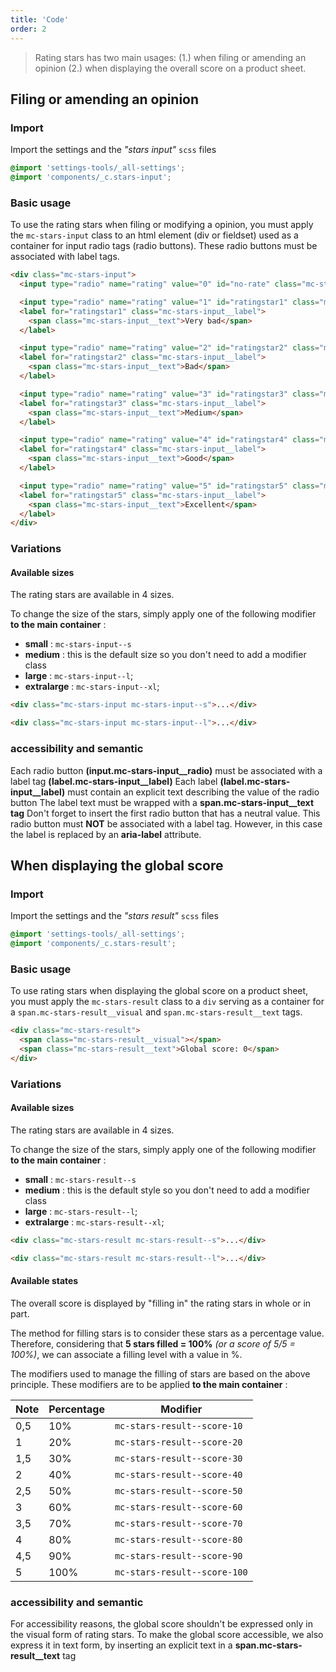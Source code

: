 ```yaml
---
title: 'Code'
order: 2
---
```


> Rating stars has two main usages: (1.) when filing or amending an opinion (2.) when displaying the overall score on a product sheet.

## Filing or amending an opinion

### Import

Import the settings and the _"stars input"_ `scss` files

```css
@import 'settings-tools/_all-settings';
@import 'components/_c.stars-input';
```

### Basic usage

To use the rating stars when filing or modifying a opinion, you must apply the `mc-stars-input` class to an html element (div or fieldset) used as a container for input radio tags (radio buttons). These radio buttons must be associated with label tags.

```html
<div class="mc-stars-input">
  <input type="radio" name="rating" value="0" id="no-rate" class="mc-stars-input__radio" checked aria-label="No opinion given" />

  <input type="radio" name="rating" value="1" id="ratingstar1" class="mc-stars-input__radio" />
  <label for="ratingstar1" class="mc-stars-input__label">
    <span class="mc-stars-input__text">Very bad</span>
  </label>

  <input type="radio" name="rating" value="2" id="ratingstar2" class="mc-stars-input__radio" />
  <label for="ratingstar2" class="mc-stars-input__label">
    <span class="mc-stars-input__text">Bad</span>
  </label>

  <input type="radio" name="rating" value="3" id="ratingstar3" class="mc-stars-input__radio" />
  <label for="ratingstar3" class="mc-stars-input__label">
    <span class="mc-stars-input__text">Medium</span>
  </label>

  <input type="radio" name="rating" value="4" id="ratingstar4" class="mc-stars-input__radio" />
  <label for="ratingstar4" class="mc-stars-input__label">
    <span class="mc-stars-input__text">Good</span>
  </label>

  <input type="radio" name="rating" value="5" id="ratingstar5" class="mc-stars-input__radio" />
  <label for="ratingstar5" class="mc-stars-input__label">
    <span class="mc-stars-input__text">Excellent</span>
  </label>
</div>
```

<preview path="src/pages/Components/RatingStars/previews/stars-input-basic"></preview>

### Variations

#### Available sizes

The rating stars are available in 4 sizes.

To change the size of the stars, simply apply one of the following modifier **to the main container** :

- **small** : `mc-stars-input--s`
- **medium** : this is the default size so you don't need to add a modifier class
- **large** : `mc-stars-input--l`;
- **extralarge** : `mc-stars-input--xl`;

```html
<div class="mc-stars-input mc-stars-input--s">...</div>

<div class="mc-stars-input mc-stars-input--l">...</div>
```

<preview path="src/pages/Components/RatingStars/previews/stars-input-all-sizes"></preview>

### accessibility and semantic

<hintitem>
  Each radio button <strong>(input.mc-stars-input__radio)</strong> must be associated with a label tag <strong>(label.mc-stars-input__label)</strong>
</hintitem>

<hintitem>
  Each label <strong>(label.mc-stars-input__label)</strong> must contain an explicit text describing the value of the radio button
</hintitem>

<hintitem>
  The label text must be wrapped with a <strong>span.mc-stars-input__text tag</strong>
</hintitem>

<hintitem dont=true>
  Don't forget to insert the first radio button that has a neutral value. This radio button must <strong>NOT</strong> be associated with a label tag. However, in this case the label is replaced by an <strong>aria-label</strong> attribute.
</hintitem>

## When displaying the global score

### Import

Import the settings and the _"stars result"_ `scss` files

```css
@import 'settings-tools/_all-settings';
@import 'components/_c.stars-result';
```

### Basic usage

To use rating stars when displaying the global score on a product sheet, you must apply the `mc-stars-result` class to a `div` serving as a container for a `span.mc-stars-result__visual` and `span.mc-stars-result__text` tags.

```html
<div class="mc-stars-result">
  <span class="mc-stars-result__visual"></span>
  <span class="mc-stars-result__text">Global score: 0</span>
</div>
```

<preview path="src/pages/Components/RatingStars/previews/stars-result-basic"></preview>

### Variations

#### Available sizes

The rating stars are available in 4 sizes.

To change the size of the stars, simply apply one of the following modifier **to the main container** :

- **small** : `mc-stars-result--s`
- **medium** : this is the default style so you don't need to add a modifier class
- **large** : `mc-stars-result--l`;
- **extralarge** : `mc-stars-result--xl`;

```html
<div class="mc-stars-result mc-stars-result--s">...</div>

<div class="mc-stars-result mc-stars-result--l">...</div>
```

#### Available states

The overall score is displayed by "filling in" the rating stars in whole or in part.

The method for filling stars is to consider these stars as a percentage value. Therefore, considering that **5 stars filled = 100%** _(or a score of 5/5 = 100%)_, we can associate a filling level with a value in %.

The modifiers used to manage the filling of stars are based on the above principle.
These modifiers are to be applied **to the main container** :

| Note | Percentage | Modifier                     |
| ---- | ---------- | ---------------------------- |
| 0,5  | 10%        | `mc-stars-result--score-10`  |
| 1    | 20%        | `mc-stars-result--score-20`  |
| 1,5  | 30%        | `mc-stars-result--score-30`  |
| 2    | 40%        | `mc-stars-result--score-40`  |
| 2,5  | 50%        | `mc-stars-result--score-50`  |
| 3    | 60%        | `mc-stars-result--score-60`  |
| 3,5  | 70%        | `mc-stars-result--score-70`  |
| 4    | 80%        | `mc-stars-result--score-80`  |
| 4,5  | 90%        | `mc-stars-result--score-90`  |
| 5    | 100%       | `mc-stars-result--score-100` |

<preview path="src/pages/Components/RatingStars/previews/stars-result-all-sizes"></preview>

### accessibility and semantic

<hintitem dont=true>
  For accessibility reasons, the global score shouldn't be expressed only in the visual form of rating stars.
</hintitem>

<hintitem>
  To make the global score accessible, we also express it in text form, by inserting an explicit text in a <strong>span.mc-stars-result__text</strong> tag
</hintitem>
